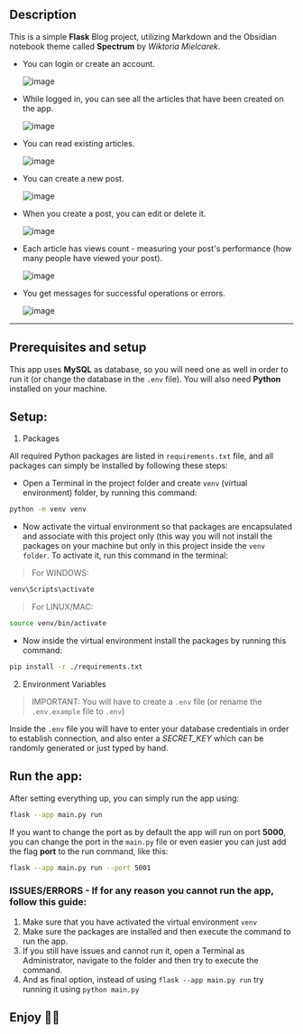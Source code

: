 ## Description
This is a simple **Flask** Blog project, utilizing Markdown and the Obsidian notebook theme called **Spectrum** by *Wiktoria Mielcarek*.

- You can login or create an account.

  ![image](https://github.com/user-attachments/assets/3b174625-f888-4f3e-9d1f-4d2e8c32b5a6)

- While logged in, you can see all the articles that have been created on the app.

  ![image](https://github.com/user-attachments/assets/7f0804de-fb24-4f42-940f-7035a6ffcb94)

- You can read existing articles.

  ![image](https://github.com/user-attachments/assets/4b757c97-984c-499b-82e3-d6dd17aca248)

- You can create a new post.

  ![image](https://github.com/user-attachments/assets/2c014e5c-a7c8-4e1c-b639-3d25188b0456)

- When you create a post, you can edit or delete it.

  ![image](https://github.com/user-attachments/assets/cec99628-a288-497e-a076-8d5c326b3c8c)

- Each article has views count - measuring your post's performance (how many people have viewed your post).

  ![image](https://github.com/user-attachments/assets/e7d0903a-b247-48ca-8ad8-7e4ed0c12bd5)

- You get messages for successful operations or errors.

  ![image](https://github.com/user-attachments/assets/c2d68731-5e40-4670-9bd9-c465fb98f554)


---

## Prerequisites and setup
This app uses **MySQL** as database, so you will need one as well in order to run it (or change the database in the `.env` file).
You will also need **Python** installed on your machine.


## Setup:
1. Packages

All required Python packages are listed in `requirements.txt` file, and all packages can simply be installed by following these steps:
- Open a Terminal in the project folder and create `venv` (virtual environment) folder, by running this command:
```bash
python -m venv venv
```
- Now activate the virtual environment so that packages are encapsulated and associate with this project only (this way you will not install the packages on your machine but only in this project inside the `venv folder`. To activate it, run this command in the terminal:

> For WINDOWS:
```bash
venv\Scripts\activate
```

> For LINUX/MAC:
```bash
source venv/bin/activate
```

- Now inside the virtual environment install the packages by running this command:
```bash
pip install -r ./requirements.txt
```

2. Environment Variables

> IMPORTANT: You will have to create a `.env` file (or rename the `.env.example` file to `.env`)

Inside the `.env` file you will have to enter your database credentials in order to establish connection, and also enter a *SECRET_KEY* which can be randomly generated or just typed by hand.

## Run the app:
After setting everything up, you can simply run the app using:
```bash
flask --app main.py run
```

If you want to change the port as by default the app will run on port **5000**, you can change the port in the `main.py` file or even easier you can just add the flag **port** to the run command, like this:
```bash
flask --app main.py run --port 5001
```  

### ISSUES/ERRORS - If for any reason you cannot run the app, follow this guide:
1. Make sure that you have activated the virtual environment `venv`
2.  Make sure the packages are installed and then execute the command to run the app.
3. If you still have issues and cannot run it, open a Terminal as Administrator, navigate to the folder and then try to execute the command.
4. And as final option, instead of using `flask --app main.py run` try running it using `python main.py`

## Enjoy 🎉🚀

